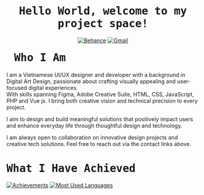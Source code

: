 <h1 align='center'><samp><strong>Hello World, welcome to my project space!</strong></samp></h1>

<div align='center'>
  
  [![Behance](https://img.shields.io/badge/Behance-dntrung044-blue?logo=Behance&logoColor=white&labelColor=black)](https://www.behance.net/dntrung044)
  [![Gmail](https://img.shields.io/badge/Gmail-dntrung044%40gmail.com-blue?logo=Gmail&logoColor=white&labelColor=black)](mailto:dntrung044@gmail.com)
  
</div>

<h1 align='left' style='margin: 20px;'><samp><strong>Who I Am</strong></samp></h1>

<p align='left'>

I am a Vietnamese UI/UX designer and developer with a background in Digital Art Design, passionate about crafting visually appealing and user-focused digital experiences.  
With skills spanning Figma, Adobe Creative Suite, HTML, CSS, JavaScript, PHP and Vue js. I bring both creative vision and technical precision to every project.  

I aim to design and build meaningful solutions that positively impact users and enhance everyday life through thoughtful design and technology.  

I am always open to collaboration on innovative design projects and creative tech solutions. Feel free to reach out via the contact links above.
</p>

<h1 align='left'><samp><strong>What I Have Achieved</strong></samp></h1>

<a href="#">![Achievements](https://github-readme-stats.vercel.app/api?username=dntrung044&theme=holi&count_private=true&hide_border=true&rank_icon=github&line_height=20)</a>
<a href="#">![Most Used Languages](https://github-readme-stats.vercel.app/api/top-langs/?username=dntrung044&layout=compact&theme=holi&count_private=true&hide_border=true)</a>
